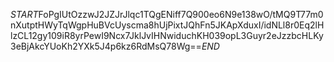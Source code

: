 $START$FoPgIUtOzzwJ2JZJrJlqc1TQgENiff7Q900eo6N9e138wO/tMQ9T77m0nXutptHWyTqWgpHuBVcUyscma8hUjPixtJQhFn5JKApXduxI/idNLl8r0Eq2lHlzCL12gy109iR8yrPewI9Ncx7JklJvIHNwiduchKH039opL3Guyr2eJzzbcHLKy3eBjAkcYUoKh2YXk5J4p6kz6RdMsQ78Wg==$END$